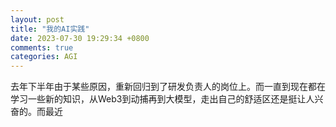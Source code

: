 ```yaml
---
layout: post
title: "我的AI实践"
date: 2023-07-30 19:29:34 +0800
comments: true
categories: AGI
---
```


去年下半年由于某些原因，重新回归到了研发负责人的岗位上。而一直到现在都在学习一些新的知识，从Web3到动捕再到大模型，走出自己的舒适区还是挺让人兴奋的。而最近

<!--more-->